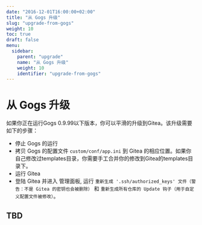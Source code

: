 ```yaml
---
date: "2016-12-01T16:00:00+02:00"
title: "从 Gogs 升级"
slug: "upgrade-from-gogs"
weight: 10
toc: true
draft: false
menu:
  sidebar:
    parent: "upgrade"
    name: "从 Gogs 升级"
    weight: 10
    identifier: "upgrade-from-gogs"
---
```


# 从 Gogs 升级

如果你正在运行Gogs 0.9.99以下版本，你可以平滑的升级到Gitea。该升级需要如下的步骤：

* 停止 Gogs 的运行
* 拷贝 Gogs 的配置文件 `custom/conf/app.ini` 到 Gitea 的相应位置。如果你自己修改过templates目录，你需要手工合并你的修改到Gitea的templates目录下。
* 运行 Gitea
* 登陆 Gitea 并进入 管理面板, 运行 `重新生成 '.ssh/authorized_keys' 文件（警告：不是 Gitea 的密钥也会被删除）` 和 `重新生成所有仓库的 Update 钩子（用于自定义配置文件被修改）`。

## TBD
